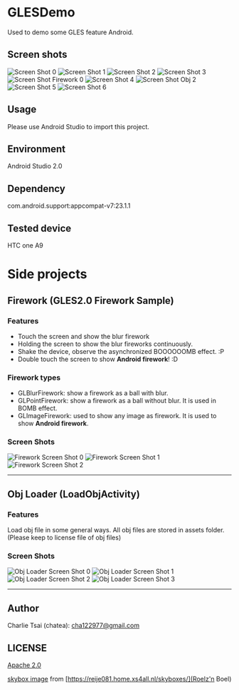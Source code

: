 # GLESDemo
Used to demo some GLES feature Android.

## Screen shots

![Screen Shot 0](/screen_shots/screen_shot0.png)
![Screen Shot 1](/screen_shots/screen_shot1.png)
![Screen Shot 2](/screen_shots/screen_shot2.png)
![Screen Shot 3](/screen_shots/screen_shot3.png)
![Screen Shot Firework 0](/screen_shots/screen_shot_firework0.png)
![Screen Shot 4](/screen_shots/screen_shot4.png)
![Screen Shot Obj 2](/screen_shots/screen_shot_obj2.png)
![Screen Shot 5](/screen_shots/screen_shot5.png)
![Screen Shot 6](/screen_shots/screen_shot6.png)

## Usage
Please use Android Studio to import this project.

## Environment
Android Studio 2.0

## Dependency
com.android.support:appcompat-v7:23.1.1

## Tested device
HTC one A9

# Side projects
## Firework (GLES2.0 Firework Sample) ##
### Features
- Touch the screen and show the blur firework
- Holding the screen to show the blur fireworks continuously.
- Shake the device, observe the asynchronized BOOOOOOMB effect. :P
- Double touch the screen to show **Android firework**! :D

### Firework types
- GLBlurFirework: show a firework as a ball with blur.
- GLPointFirework: show a firework as a ball without blur. It is used in BOMB effect.
- GLImageFirework: used to show any image as firework. It is used to show **Android firework**.

### Screen Shots
![Firework Screen Shot 0](/screen_shots/screen_shot_firework0.png)
![Firework Screen Shot 1](/screen_shots/screen_shot_firework1.png)
![Firework Screen Shot 2](/screen_shots/screen_shot_firework2.png)

---

## Obj Loader (LoadObjActivity) ##
### Features
Load obj file in some general ways.
All obj files are stored in assets folder.
(Please keep to license file of obj files)

### Screen Shots
![Obj Loader Screen Shot 0](/screen_shots/screen_shot_obj0.png)
![Obj Loader Screen Shot 1](/screen_shots/screen_shot_obj1.png)
![Obj Loader Screen Shot 2](/screen_shots/screen_shot_obj2.png)
![Obj Loader Screen Shot 3](/screen_shots/screen_shot_obj3.png)

---

## Author
Charlie Tsai (chatea): cha122977@gmail.com

## LICENSE
[Apache 2.0](/LICENSE)

[skybox image](app/src/main/res/drawable/skybox.png) from [https://reije081.home.xs4all.nl/skyboxes/](Roelz'n Boel)

